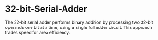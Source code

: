# 32-bit-Serial-Adder
The 32-bit serial adder performs binary addition by processing two 32-bit operands one bit at a time, using a single full adder circuit. This approach trades speed for area efficiency.
